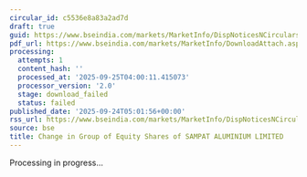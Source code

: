 ```yaml
---
circular_id: c5536e8a83a2ad7d
draft: true
guid: https://www.bseindia.com/markets/MarketInfo/DispNoticesNCirculars.aspx?Noticeid={A665FE12-076B-4F47-AC1E-5D3FCE816796}&noticeno=20250924-1&dt=09/24/2025&icount=1&totcount=75&flag=0
pdf_url: https://www.bseindia.com/markets/MarketInfo/DownloadAttach.aspx?id=20250924-1&attachedId=
processing:
  attempts: 1
  content_hash: ''
  processed_at: '2025-09-25T04:00:11.415073'
  processor_version: '2.0'
  stage: download_failed
  status: failed
published_date: '2025-09-24T05:01:56+00:00'
rss_url: https://www.bseindia.com/markets/MarketInfo/DispNoticesNCirculars.aspx?Noticeid={A665FE12-076B-4F47-AC1E-5D3FCE816796}&noticeno=20250924-1&dt=09/24/2025&icount=1&totcount=75&flag=0
source: bse
title: Change in Group of Equity Shares of SAMPAT ALUMINIUM LIMITED
---
```


Processing in progress...